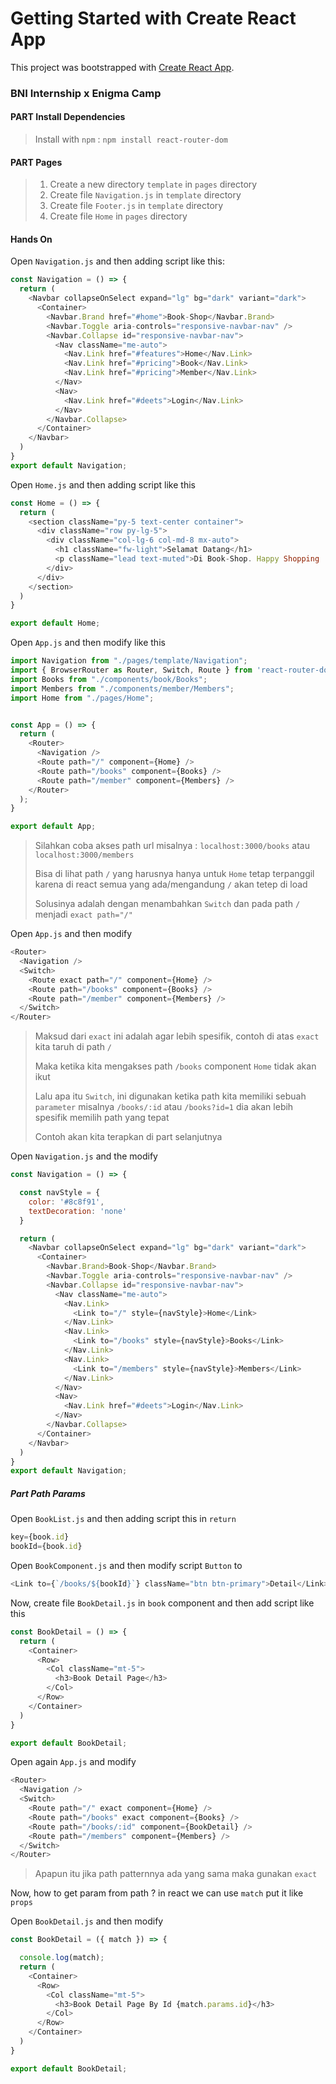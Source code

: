 # Getting Started with Create React App

This project was bootstrapped with [Create React App](https://github.com/facebook/create-react-app).

### BNI Internship x Enigma Camp

#### PART Install Dependencies

> Install with `npm` : `npm install react-router-dom`

#### PART Pages

> 1. Create a new directory `template` in `pages` directory
> 2. Create file `Navigation.js` in `template` directory
> 3. Create file `Footer.js` in `template` directory
> 4. Create file `Home` in `pages` directory

#### Hands On

Open `Navigation.js` and then adding script like this:
```js
const Navigation = () => {
  return (
    <Navbar collapseOnSelect expand="lg" bg="dark" variant="dark">
      <Container>
        <Navbar.Brand href="#home">Book-Shop</Navbar.Brand>
        <Navbar.Toggle aria-controls="responsive-navbar-nav" />
        <Navbar.Collapse id="responsive-navbar-nav">
          <Nav className="me-auto">
            <Nav.Link href="#features">Home</Nav.Link>
            <Nav.Link href="#pricing">Book</Nav.Link>
            <Nav.Link href="#pricing">Member</Nav.Link>
          </Nav>
          <Nav>
            <Nav.Link href="#deets">Login</Nav.Link>
          </Nav>
        </Navbar.Collapse>
      </Container>
    </Navbar>
  )
}
export default Navigation;
```

Open `Home.js` and then adding script like this
```js
const Home = () => {
  return (
    <section className="py-5 text-center container">
      <div className="row py-lg-5">
        <div className="col-lg-6 col-md-8 mx-auto">
          <h1 className="fw-light">Selamat Datang</h1>
          <p className="lead text-muted">Di Book-Shop. Happy Shopping :)</p>
        </div>
      </div>
    </section>
  )
}

export default Home;
```


Open `App.js` and then modify like this
```js
import Navigation from "./pages/template/Navigation";
import { BrowserRouter as Router, Switch, Route } from 'react-router-dom'
import Books from "./components/book/Books";
import Members from "./components/member/Members";
import Home from "./pages/Home";


const App = () => {
  return (
    <Router>
      <Navigation />
      <Route path="/" component={Home} />
      <Route path="/books" component={Books} />
      <Route path="/member" component={Members} />
    </Router>
  );
}

export default App;

```

> Silahkan coba akses path url misalnya : `localhost:3000/books` atau `localhost:3000/members`
>
> Bisa di lihat path `/` yang harusnya hanya untuk `Home` tetap terpanggil karena di react semua yang ada/mengandung `/` akan tetep di load
>
> Solusinya adalah dengan menambahkan `Switch` dan pada path `/` menjadi `exact path="/"`

Open `App.js` and then modify
```js
<Router>
  <Navigation />
  <Switch>
    <Route exact path="/" component={Home} />
    <Route path="/books" component={Books} />
    <Route path="/member" component={Members} />
  </Switch>
</Router>
```

> Maksud dari `exact` ini adalah agar lebih spesifik, contoh di atas `exact` kita taruh di path `/`
>
> Maka ketika kita mengakses path `/books` component `Home` tidak akan ikut
>
> Lalu apa itu `Switch`, ini digunakan ketika path kita memiliki sebuah `parameter` misalnya `/books/:id` atau `/books?id=1` dia akan lebih spesifik memilih path yang tepat
>
> Contoh akan kita terapkan di part selanjutnya

Open `Navigation.js` and the modify
```js
const Navigation = () => {

  const navStyle = {
    color: '#8c8f91',
    textDecoration: 'none'
  }

  return (
    <Navbar collapseOnSelect expand="lg" bg="dark" variant="dark">
      <Container>
        <Navbar.Brand>Book-Shop</Navbar.Brand>
        <Navbar.Toggle aria-controls="responsive-navbar-nav" />
        <Navbar.Collapse id="responsive-navbar-nav">
          <Nav className="me-auto">
            <Nav.Link>
              <Link to="/" style={navStyle}>Home</Link>
            </Nav.Link>
            <Nav.Link>
              <Link to="/books" style={navStyle}>Books</Link>
            </Nav.Link>
            <Nav.Link>
              <Link to="/members" style={navStyle}>Members</Link>
            </Nav.Link>
          </Nav>
          <Nav>
            <Nav.Link href="#deets">Login</Nav.Link>
          </Nav>
        </Navbar.Collapse>
      </Container>
    </Navbar>
  )
}
export default Navigation;
```

##### Part Path Params

Open `BookList.js` and then adding script this in `return`
```js
key={book.id}
bookId={book.id}
```

Open `BookComponent.js` and then modify script `Button` to
```js
<Link to={`/books/${bookId}`} className="btn btn-primary">Detail</Link>
```

Now, create file `BookDetail.js` in `book` component and then add script like this
```js
const BookDetail = () => {
  return (
    <Container>
      <Row>
        <Col className="mt-5">
          <h3>Book Detail Page</h3>
        </Col>
      </Row>
    </Container>
  )
}

export default BookDetail;
```

Open again `App.js` and modify
```js
<Router>
  <Navigation />
  <Switch>
    <Route path="/" exact component={Home} />
    <Route path="/books" exact component={Books} />
    <Route path="/books/:id" component={BookDetail} />
    <Route path="/members" component={Members} />
  </Switch>
</Router>
```

> Apapun itu jika path patternnya ada yang sama maka gunakan `exact`

Now, how to get param from path ? in react we can use `match` put it like `props`

Open `BookDetail.js` and then modify
```js
const BookDetail = ({ match }) => {

  console.log(match);
  return (
    <Container>
      <Row>
        <Col className="mt-5">
          <h3>Book Detail Page By Id {match.params.id}</h3>
        </Col>
      </Row>
    </Container>
  )
}

export default BookDetail;
```